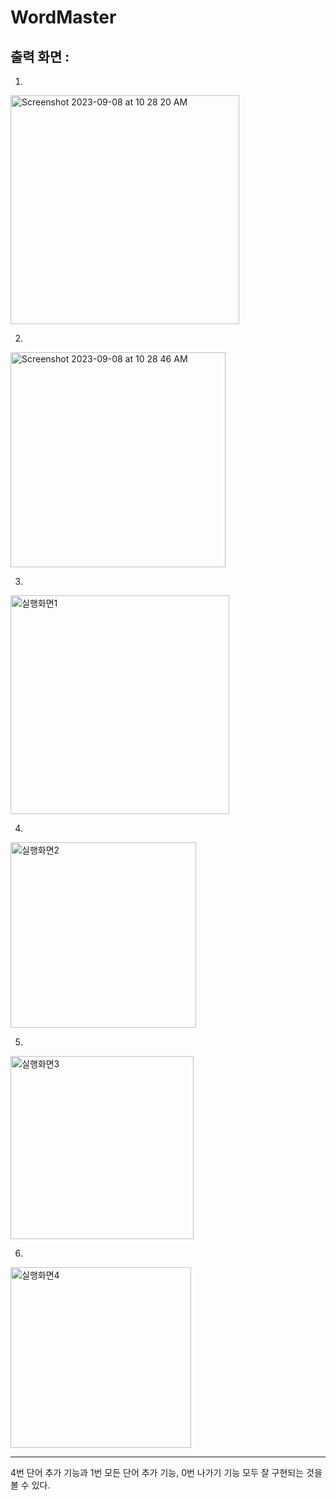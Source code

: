 # WordMaster

출력 화면 : 
--------
1.
<img width="366" alt="Screenshot 2023-09-08 at 10 28 20 AM" src="https://github.com/morehey/WordMaster/assets/126431810/2e08787e-7e48-4b21-abdb-2eb326a7304c">

2.
<img width="344" alt="Screenshot 2023-09-08 at 10 28 46 AM" src="https://github.com/morehey/WordMaster/assets/126431810/a5aa456c-ece3-4cca-827e-2deea48883f2">

3.
<img width="350" alt="실행화면1" src="https://github.com/morehey/WordMaster/assets/126431810/2c90e53a-2c47-474b-94ca-3abe3c491f1e">

4.
<img width="297" alt="실행화면2" src="https://github.com/morehey/WordMaster/assets/126431810/58876faf-f9d4-42b1-b9c5-f381a025be43">

5.
<img width="293" alt="실행화면3" src="https://github.com/morehey/WordMaster/assets/126431810/347b986b-b2dc-45fa-a5aa-2e9cdb45f735">

6.
<img width="289" alt="실행화면4" src="https://github.com/morehey/WordMaster/assets/126431810/fe20c2dc-d2f8-4057-8885-0129edcdb292">

-------

4번 단어 추가 기능과 1번 모든 단어 추가 기능, 0번 나가기 기능 모두 잘 구현되는 것을 볼 수 있다. 
